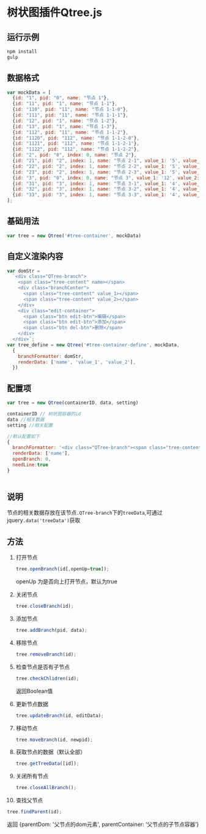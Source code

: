 # 树状图插件Qtree.js

## 运行示例

```javascript
npm install 
gulp
```

## 数据格式

```javascript
var mockData = [
  {id: "1", pid: "0", name: "节点 1"},
  {id: "11", pid: "1", name: "节点 1-1"},
  {id: "110", pid: "11", name: "节点 1-1-0"},
  {id: "111", pid: "11", name: "节点 1-1-1"},
  {id: "12", pid: "1", name: "节点 1-2"},
  {id: "13", pid: "1", name: "节点 1-3"},
  {id: "112", pid: "11", name: "节点 1-1-2"},
  {id: "1120", pid: "112", name: "节点 1-1-2-0"},
  {id: "1121", pid: "112", name: "节点 1-1-2-1"},
  {id: "1122", pid: "112", name: "节点 1-1-2-2"},
  {id: "2", pid: "0", index: 0, name: "节点 2"},
  {id: "21", pid: "2", index: 1, name: "节点 2-1", value_1: '5', value_2: '2'},
  {id: "22", pid: "2", index: 1, name: "节点 2-2", value_1: '5', value_2: '2'},
  {id: "23", pid: "2", index: 1, name: "节点 2-3", value_1: '5', value_2: '2'},
  {id: "3", pid: "0", index: 0, name: "节点 3", value_1: '12', value_2: '9'},
  {id: "31", pid: "3", index: 1, name: "节点 3-1", value_1: '4', value_2: '3'},
  {id: "32", pid: "3", index: 1, name: "节点 3-2", value_1: '4', value_2: '3'},
  {id: "33", pid: "3", index: 1, name: "节点 3-3", value_1: '4', value_2: '3'},
];
```

## 基础用法

```javascript
var tree = new Qtree('#tree-container', mockData)
```

## 自定义渲染内容

```javascript
var domStr =
  `<div class="QTree-branch">
    <span class="tree-content" name></span>
    <div class="branchCenter">
      <span class="tree-content" value_1></span>
      <span class="tree-content" value_2></span>
    </div>
    <div class="edit-container">
      <span class="btn edit-btn">编辑</span>
      <span class="btn edit-btn">添加</span>
      <span class="btn del-btn">删除</span>
    </div>
  </div>`;
var tree_define = new Qtree('#tree-container-define', mockData,
  {
    branchFormatter: domStr,
    renderData: ['name', 'value_1', 'value_2'],
  })
```

## 配置项

```javascript
var tree = new Qtree(containerID, data, setting)

containerID // 树状图容器的id
data //相关数据
setting //相关配置

//默认配置如下
{
  branchFormatter: '<div class="QTree-branch"><span class="tree-content name" name></span></div>',
  renderData: ['name'],
  openBranch: 0,
  needLine:true
}
   
```



## 说明

节点的相关数据存放在该节点`.QTree-branch`下的`treeData`,可通过jquery`.data('treeData')`获取

## 方法

1. 打开节点

   ```javascript
   tree.openBranch(id[,openUp=true]);
   ```

   openUp 为是否向上打开节点，默认为true

2. 关闭节点

   ```javascript
   tree.closeBranch(id);
   ```

3. 添加节点

   ```javascript
   tree.addBranch(pid, data);
   ```

4. 移除节点

   ```javascript
   tree.removeBranch(id);
   ```

5. 检查节点是否有子节点

   ```javascript
   tree.checkChlidren(id);
   ```

   返回Boolean值

6. 更新节点数据

   ```javascript
   tree.updateBranch(id, editData);
   ```

7. 移动节点

   ```javascript
   tree.moveBranch(id, newpid);
   ```

8. 获取节点的数据（默认全部）

   ```javascript
   tree.getTreeData([id]);
   ```

9. 关闭所有节点

   ```javascript
   tree.closeAllBranch();
   ```

10. 查找父节点

  ```javascript
  tree.findParent(id);
  ```

  ​返回 {parentDom: '父节点的dom元素', parentContainer: ‘父节点的子节点容器’}